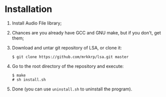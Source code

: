 # Installation

1. Install Audio File library;
2. Chances are you already have GCC and GNU make, but if you don't, get them;
3. Download and untar git repository of LSA, or clone it:

   ```
   $ git clone https://github.com/mrkkrp/lsa.git master
   ```

4. Go to the root directory of the repository and execute:

   ```
   $ make
   # sh install.sh
   ```

5. Done (you can use `uninstall.sh` to uninstall the program).
